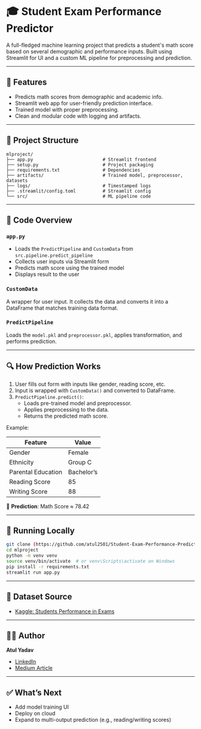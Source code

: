 
# 🎓 Student Exam Performance Predictor

A full-fledged machine learning project that predicts a student's math score based on several demographic and performance inputs. Built using Streamlit for UI and a custom ML pipeline for preprocessing and prediction.

---

## 🚀 Features

- Predicts math scores from demographic and academic info.
- Streamlit web app for user-friendly prediction interface.
- Trained model with proper preprocessing.
- Clean and modular code with logging and artifacts.

---

## 📁 Project Structure

```
mlproject/
├── app.py                          # Streamlit frontend
├── setup.py                        # Project packaging
├── requirements.txt                # Dependencies
├── artifacts/                      # Trained model, preprocessor, datasets
├── logs/                           # Timestamped logs
├── .streamlit/config.toml          # Streamlit config
└── src/                            # ML pipeline code
```

---

## 📘 Code Overview

### `app.py`

- Loads the `PredictPipeline` and `CustomData` from `src.pipeline.predict_pipeline`
- Collects user inputs via Streamlit form
- Predicts math score using the trained model
- Displays result to the user

### `CustomData`

A wrapper for user input. It collects the data and converts it into a DataFrame that matches training data format.

### `PredictPipeline`

Loads the `model.pkl` and `preprocessor.pkl`, applies transformation, and performs prediction.

---

## 🔍 How Prediction Works

1. User fills out form with inputs like gender, reading score, etc.
2. Input is wrapped with `CustomData()` and converted to DataFrame.
3. `PredictPipeline.predict()`:
   - Loads pre-trained model and preprocessor.
   - Applies preprocessing to the data.
   - Returns the predicted math score.

Example:

| Feature               | Value     |
|-----------------------|-----------|
| Gender                | Female    |
| Ethnicity             | Group C   |
| Parental Education    | Bachelor’s |
| Reading Score         | 85        |
| Writing Score         | 88        |

🔮 **Prediction**: Math Score ≈ 78.42

---

## 🧪 Running Locally

```bash
git clone (https://github.com/atul2501/Student-Exam-Performance-Predictor.git)
cd mlproject
python -m venv venv
source venv/bin/activate  # or venv\Scripts\activate on Windows
pip install -r requirements.txt
streamlit run app.py
```

---

## 📌 Dataset Source

- [Kaggle: Students Performance in Exams](https://www.kaggle.com/datasets/spscientist/students-performance-in-exams?datasetId=74977)

---

## 👨‍💻 Author

**Atul Yadav**  
- [LinkedIn](https://www.linkedin.com/in/atul-yadav-112063294/)  
- [Medium Article](https://medium.com/@yatul247/build-a-professional-movie-recommender-system-using-python-streamlit-tmdb-api-f16ec17758b5)

---

## ✅ What’s Next

- Add model training UI
- Deploy on cloud
- Expand to multi-output prediction (e.g., reading/writing scores)
